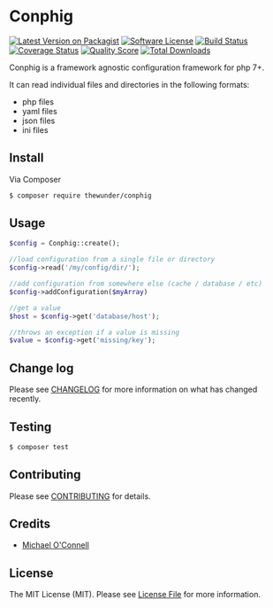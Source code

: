 # Conphig

[![Latest Version on Packagist][ico-version]][link-packagist]
[![Software License][ico-license]](LICENSE.md)
[![Build Status][ico-travis]][link-travis]
[![Coverage Status][ico-scrutinizer]][link-scrutinizer]
[![Quality Score][ico-code-quality]][link-code-quality]
[![Total Downloads][ico-downloads]][link-downloads]

Conphig is a framework agnostic configuration framework for php 7+. 

It can read individual files and directories in the following formats:

- php files
- yaml files
- json files
- ini files

## Install

Via Composer

``` bash
$ composer require thewunder/conphig
```

## Usage

``` php
$config = Conphig::create();

//load configuration from a single file or directory
$config->read('/my/config/dir/');

//add configuration from somewhere else (cache / database / etc)
$config->addConfiguration($myArray)

//get a value
$host = $config->get('database/host');

//throws an exception if a value is missing
$value = $config->get('missing/key');

```

## Change log

Please see [CHANGELOG](CHANGELOG.md) for more information on what has changed recently.

## Testing

``` bash
$ composer test
```

## Contributing

Please see [CONTRIBUTING](CONTRIBUTING.md) for details.

## Credits

- [Michael O'Connell][link-author]

## License

The MIT License (MIT). Please see [License File](LICENSE.md) for more information.

[ico-version]: https://img.shields.io/packagist/v/thewunder/conphig.svg?style=flat-square
[ico-license]: https://img.shields.io/badge/license-MIT-brightgreen.svg?style=flat-square
[ico-travis]: https://img.shields.io/travis/thewunder/conphig/master.svg?style=flat-square
[ico-scrutinizer]: https://img.shields.io/scrutinizer/coverage/g/thewunder/conphig.svg?style=flat-square
[ico-code-quality]: https://img.shields.io/scrutinizer/g/thewunder/conphig.svg?style=flat-square
[ico-downloads]: https://img.shields.io/packagist/dt/thewunder/conphig.svg?style=flat-square

[link-packagist]: https://packagist.org/packages/thewunder/conphig
[link-travis]: https://travis-ci.org/thewunder/conphig
[link-scrutinizer]: https://scrutinizer-ci.com/g/thewunder/conphig/code-structure
[link-code-quality]: https://scrutinizer-ci.com/g/thewunder/conphig
[link-downloads]: https://packagist.org/packages/thewunder/conphig
[link-author]: https://github.com/thewunder
[link-contributors]: ../../contributors
